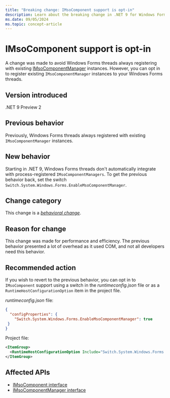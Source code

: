 ```yaml
---
title: "Breaking change: IMsoComponent support is opt-in"
description: Learn about the breaking change in .NET 9 for Windows Forms where IMsoComponent support is now opt-in.
ms.date: 09/05/2024
ms.topic: concept-article
---
```

# IMsoComponent support is opt-in

A change was made to avoid Windows Forms threads always registering with existing [IMsoComponentManager](/previous-versions/office/developer/office-2007/ff518963(v=office.12)) instances. However, you can opt in to register existing `IMsoComponentManager` instances to your Windows Forms threads.

## Version introduced

.NET 9 Preview 2

## Previous behavior

Previously, Windows Forms threads always registered with existing `IMsoComponentManager` instances.

## New behavior

Starting in .NET 9, Windows Forms threads don't automatically integrate with process-registered `IMsoComponentManagers`. To get the previous behavior back, set the switch `Switch.System.Windows.Forms.EnableMsoComponentManager`.

## Change category

This change is a [*behavioral change*](../../categories.md#behavioral-change).

## Reason for change

This change was made for performance and efficiency. The previous behavior presented a lot of overhead as it used COM, and not all developers need this behavior.

## Recommended action

If you wish to revert to the previous behavior, you can opt in to `IMsoComponent` support using a switch in the *runtimeconfig.json* file or as a `RuntimeHostConfigurationOption` item in the project file.

*runtimeconfig.json* file:

```json
{
  "configProperties": {
    "Switch.System.Windows.Forms.EnableMsoComponentManager": true
 }
}
```

Project file:

```xml
<ItemGroup>
  <RuntimeHostConfigurationOption Include="Switch.System.Windows.Forms.EnableMsoComponentManager" Value="true" />
</ItemGroup>
```

## Affected APIs

- [IMsoComponent interface](/previous-versions/office/developer/office-2007/ff518955(v=office.12))
- [IMsoComponentManager interface](/previous-versions/office/developer/office-2007/ff518963(v=office.12))
